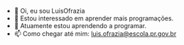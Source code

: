 - 👋 Oi, eu sou LuisOfrazia
- 👀 Estou interessado em aprender mais programações.
- 🌱 Atuamente estou aprendendo a programar.
- 📫 Como chegar até mim: luis.ofrazia@escola.pr.gov.br

<!---
LuisOfrazia/LuisOfrazia is a ✨ special ✨ repository because its `README.md` (this file) appears on your GitHub profile.
You can click the Preview link to take a look at your changes.
--->
